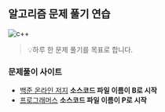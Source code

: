 ## 알고리즘 문제 풀기 연습  
![c++](https://img.shields.io/badge/language-c%2B%2B-red)  
>💡하루 한 문제 풀기를 목표로 합니다.
### 문제풀이 사이트
- [백준 온라인 저지](https://www.acmicpc.net/) **소스코드 파일 이름이 B로 시작**
- [프로그래머스](https://programmers.co.kr/learn/challenges) **소스코드 파일 이름이 P로 시작**

